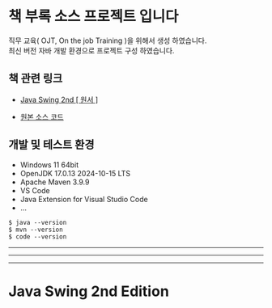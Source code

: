 # 책 부록 소스 프로젝트 입니다

직무 교육( OJT, On the job Training )을 위해서 생성 하였습니다.  
최신 버전 자바 개발 환경으로 프로젝트 구성 하였습니다.  


## 책 관련 링크  

- [Java Swing 2nd [ 원서 ]](https://www.oreilly.com/library/view/java-swing-2nd/0596004087/)  

- [원본 소스 코드](https://resources.oreilly.com/examples/9780596004088)  


## 개발 및 테스트 환경

- Windows 11 64bit
- OpenJDK 17.0.13 2024-10-15 LTS
- Apache Maven 3.9.9
- VS Code
- Java Extension for Visual Studio Code
- ...

```
$ java --version
$ mvn --version
$ code --version
```


---
---
---



# Java Swing 2nd Edition